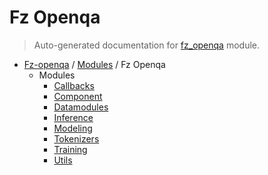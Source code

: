 # Fz Openqa

> Auto-generated documentation for [fz_openqa](blob/master/fz_openqa/__init__.py) module.

- [Fz-openqa](../README.md#fz-openqa-index) / [Modules](../MODULES.md#fz-openqa-modules) / Fz Openqa
    - Modules
        - [Callbacks](callbacks/index.md#callbacks)
        - [Component](component.md#component)
        - [Datamodules](datamodules/index.md#datamodules)
        - [Inference](inference/index.md#inference)
        - [Modeling](modeling/index.md#modeling)
        - [Tokenizers](tokenizers/index.md#tokenizers)
        - [Training](training/index.md#training)
        - [Utils](utils/index.md#utils)
